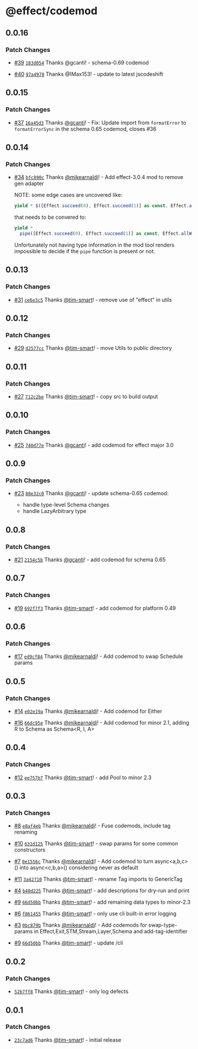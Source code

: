# @effect/codemod

## 0.0.16

### Patch Changes

- [#39](https://github.com/Effect-TS/codemod/pull/39) [`183d054`](https://github.com/Effect-TS/codemod/commit/183d0541942406ad6d2c6959d2d7fb0ed1d05b47) Thanks @gcanti! - schema-0.69 codemod

- [#40](https://github.com/Effect-TS/codemod/pull/40) [`97a4978`](https://github.com/Effect-TS/codemod/commit/97a4978786930dfbe938bf5e6f00928dbfd8d452) Thanks @IMax153! - update to latest jscodeshift

## 0.0.15

### Patch Changes

- [#37](https://github.com/Effect-TS/codemod/pull/37) [`16a45d3`](https://github.com/Effect-TS/codemod/commit/16a45d303bbce1c659d7bb0cc8a91f09d8224f13) Thanks [@gcanti](https://github.com/gcanti)! - Fix: Update import from `formatError` to `formatErrorSync` in the schema 0.65 codemod, closes #36

## 0.0.14

### Patch Changes

- [#34](https://github.com/Effect-TS/codemod/pull/34) [`bfc890c`](https://github.com/Effect-TS/codemod/commit/bfc890c7b45837c566dc8de482fe1b0806c290e0) Thanks [@mikearnaldi](https://github.com/mikearnaldi)! - Add effect-3.0.4 mod to remove gen adapter

  NOTE: some edge cases are uncovered like:

  ```ts
  yield * $([Effect.succeed(0), Effect.succeed(1)] as const, Effect.allWith());
  ```

  that needs to be convered to:

  ```ts
  yield *
    pipe([Effect.succeed(0), Effect.succeed(1)] as const, Effect.allWith());
  ```

  Unfortunately not having type information in the mod tool renders impossible to decide if the `pipe` function is present or not.

## 0.0.13

### Patch Changes

- [#31](https://github.com/Effect-TS/codemod/pull/31) [`ce6e3c5`](https://github.com/Effect-TS/codemod/commit/ce6e3c51134bb110e31e85e0c0ec55f1ecda9115) Thanks [@tim-smart](https://github.com/tim-smart)! - remove use of "effect" in utils

## 0.0.12

### Patch Changes

- [#29](https://github.com/Effect-TS/codemod/pull/29) [`d2577cc`](https://github.com/Effect-TS/codemod/commit/d2577cc799635aee444c717cb9bf70b0db3a104a) Thanks [@tim-smart](https://github.com/tim-smart)! - move Utils to public directory

## 0.0.11

### Patch Changes

- [#27](https://github.com/Effect-TS/codemod/pull/27) [`712c2be`](https://github.com/Effect-TS/codemod/commit/712c2bef77d8d22419439c3dd5faa2b8f2214604) Thanks [@tim-smart](https://github.com/tim-smart)! - copy src to build output

## 0.0.10

### Patch Changes

- [#25](https://github.com/Effect-TS/codemod/pull/25) [`740d77e`](https://github.com/Effect-TS/codemod/commit/740d77e05879f7ada1c2b84d1987ce05277ebac2) Thanks [@gcanti](https://github.com/gcanti)! - add codemod for effect major 3.0

## 0.0.9

### Patch Changes

- [#23](https://github.com/Effect-TS/codemod/pull/23) [`88e32c0`](https://github.com/Effect-TS/codemod/commit/88e32c021af90815388ea32e00887e337fe2e5f2) Thanks [@gcanti](https://github.com/gcanti)! - update schema-0.65 codemod:

  - handle type-level Schema changes
  - handle LazyArbitrary type

## 0.0.8

### Patch Changes

- [#21](https://github.com/Effect-TS/codemod/pull/21) [`2154c5b`](https://github.com/Effect-TS/codemod/commit/2154c5b08429ff8d675d30ccfc2f13527fc007e9) Thanks [@gcanti](https://github.com/gcanti)! - add codemod for schema 0.65

## 0.0.7

### Patch Changes

- [#19](https://github.com/Effect-TS/codemod/pull/19) [`692f7f3`](https://github.com/Effect-TS/codemod/commit/692f7f3cdb21dc3353f2c667f22f48b62e072211) Thanks [@tim-smart](https://github.com/tim-smart)! - add codemod for platform 0.49

## 0.0.6

### Patch Changes

- [#17](https://github.com/Effect-TS/codemod/pull/17) [`ed9cf84`](https://github.com/Effect-TS/codemod/commit/ed9cf84147073c12318bc1df5fbe06aa188e5158) Thanks [@mikearnaldi](https://github.com/mikearnaldi)! - Add codemod to swap Schedule params

## 0.0.5

### Patch Changes

- [#14](https://github.com/Effect-TS/codemod/pull/14) [`e02e19a`](https://github.com/Effect-TS/codemod/commit/e02e19a99a46e5addd8a41a4aef17029f5e8d836) Thanks [@mikearnaldi](https://github.com/mikearnaldi)! - Add codemod for Either

- [#16](https://github.com/Effect-TS/codemod/pull/16) [`66dc95e`](https://github.com/Effect-TS/codemod/commit/66dc95e149ceb4b2dd03887faa91288309f8c902) Thanks [@mikearnaldi](https://github.com/mikearnaldi)! - Add codemod for minor 2.1, adding R to Schema as Schema<R, I, A>

## 0.0.4

### Patch Changes

- [#12](https://github.com/Effect-TS/codemod/pull/12) [`ee757b7`](https://github.com/Effect-TS/codemod/commit/ee757b76b0dc878480c4cd4382513948a4ca78a4) Thanks [@tim-smart](https://github.com/tim-smart)! - add Pool to minor 2.3

## 0.0.3

### Patch Changes

- [#8](https://github.com/Effect-TS/codemod/pull/8) [`e8af4eb`](https://github.com/Effect-TS/codemod/commit/e8af4eb0ced78d93ad9992c5c4e6c543f2886eff) Thanks [@mikearnaldi](https://github.com/mikearnaldi)! - Fuse codemods, include tag renaming

- [#10](https://github.com/Effect-TS/codemod/pull/10) [`631d125`](https://github.com/Effect-TS/codemod/commit/631d12560f7f0786a1e23c32b669fcab590b7419) Thanks [@tim-smart](https://github.com/tim-smart)! - swap params for some common constructors

- [#7](https://github.com/Effect-TS/codemod/pull/7) [`0e1556c`](https://github.com/Effect-TS/codemod/commit/0e1556c37755574099e1efe0905ee532dfa5ce9c) Thanks [@mikearnaldi](https://github.com/mikearnaldi)! - Add codemod to turn async<a,b,c>() into async<c,b,a>() considering never as default

- [#11](https://github.com/Effect-TS/codemod/pull/11) [`3a42710`](https://github.com/Effect-TS/codemod/commit/3a42710f819f95382176d4ab4faf28e729f997f8) Thanks [@tim-smart](https://github.com/tim-smart)! - rename Tag imports to GenericTag

- [#4](https://github.com/Effect-TS/codemod/pull/4) [`b40d225`](https://github.com/Effect-TS/codemod/commit/b40d225b20eb67c418d20749d1d2d2bde5e802a3) Thanks [@tim-smart](https://github.com/tim-smart)! - add descriptions for dry-run and print

- [#9](https://github.com/Effect-TS/codemod/pull/9) [`66d50bb`](https://github.com/Effect-TS/codemod/commit/66d50bbc608501d91021b87425b3039f5fd19baf) Thanks [@tim-smart](https://github.com/tim-smart)! - add remaining data types to minor-2.3

- [#6](https://github.com/Effect-TS/codemod/pull/6) [`f861455`](https://github.com/Effect-TS/codemod/commit/f86145583a3a864287ff840e570d4576470006ab) Thanks [@tim-smart](https://github.com/tim-smart)! - only use cli built-in error logging

- [#3](https://github.com/Effect-TS/codemod/pull/3) [`0bc879b`](https://github.com/Effect-TS/codemod/commit/0bc879b8481b3d9dd5b9ace331a85aabb07cc02c) Thanks [@mikearnaldi](https://github.com/mikearnaldi)! - Add codemods for swap-type-params in Effect,Exit,STM,Stream,Layer,Schema and add-tag-identifier

- [#9](https://github.com/Effect-TS/codemod/pull/9) [`66d50bb`](https://github.com/Effect-TS/codemod/commit/66d50bbc608501d91021b87425b3039f5fd19baf) Thanks [@tim-smart](https://github.com/tim-smart)! - update /cli

## 0.0.2

### Patch Changes

- [`52b7ff8`](https://github.com/Effect-TS/codemod/commit/52b7ff8f90482068e4e9927d799583ea9d6c3e26) Thanks [@tim-smart](https://github.com/tim-smart)! - only log defects

## 0.0.1

### Patch Changes

- [`23c7ad6`](https://github.com/Effect-TS/codemod/commit/23c7ad66dfcaa229596da0e585474ef42bc7b846) Thanks [@tim-smart](https://github.com/tim-smart)! - initial release
